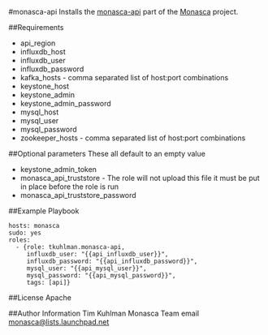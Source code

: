 #monasca-api
Installs the [monasca-api](https://github.com/stackforge/monasca-api) part of the [Monasca](https://wiki.openstack.org/wiki/Monasca) project.

##Requirements
- api_region 
- influxdb_host
- influxdb_user
- influxdb_password
- kafka_hosts - comma separated list of host:port combinations
- keystone_host
- keystone_admin
- keystone_admin_password
- mysql_host
- mysql_user
- mysql_password
- zookeeper_hosts - comma separated list of host:port combinations

##Optional parameters
These all default to an empty value
- keystone_admin_token
- monasca_api_truststore - The role will not upload this file it must be put in place before the role is run
- monasca_api_truststore_password

##Example Playbook

    hosts: monasca
    sudo: yes
    roles:
      - {role: tkuhlman.monasca-api,
         influxdb_user: "{{api_influxdb_user}}",
         influxdb_password: "{{api_influxdb_password}}",
         mysql_user: "{{api_mysql_user}}",
         mysql_password: "{{api_mysql_password}}",
         tags: [api]}

##License
Apache

##Author Information
Tim Kuhlman
Monasca Team email monasca@lists.launchpad.net
